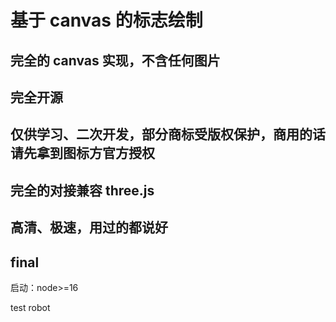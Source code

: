 # 基于 canvas 的标志绘制

## 完全的 canvas 实现，不含任何图片

## 完全开源

## 仅供学习、二次开发，部分商标受版权保护，商用的话请先拿到图标方官方授权

## 完全的对接兼容 three.js

## 高清、极速，用过的都说好

## final

启动：node>=16

<!-- 发现一张图片=删库跑路

发现一个示例不兼容 three.js=删库跑路

发现一个示例不高清=删库跑路

## 完全易于调试的生成代码 i am nico

发现一个示例不容易调试=删库跑路

## 直接生成代码

发现一个示例代码生成不严谨=删库跑路 test

## final

爱好驱动；删库跑路=老实修改代码 -->  test robot
